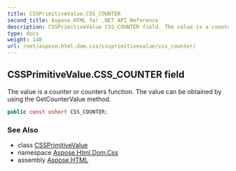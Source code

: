 ```yaml
---
title: CSSPrimitiveValue.CSS_COUNTER
second_title: Aspose.HTML for .NET API Reference
description: CSSPrimitiveValue CSS_COUNTER field. The value is a counter or counters function. The value can be obtained by using the GetCounterValue method
type: docs
weight: 140
url: /net/aspose.html.dom.css/cssprimitivevalue/css_counter/
---
```

## CSSPrimitiveValue.CSS_COUNTER field

The value is a counter or counters function. The value can be obtained by using the GetCounterValue method.

```csharp
public const ushort CSS_COUNTER;
```

### See Also

* class [CSSPrimitiveValue](../)
* namespace [Aspose.Html.Dom.Css](../../../aspose.html.dom.css/)
* assembly [Aspose.HTML](../../../)
